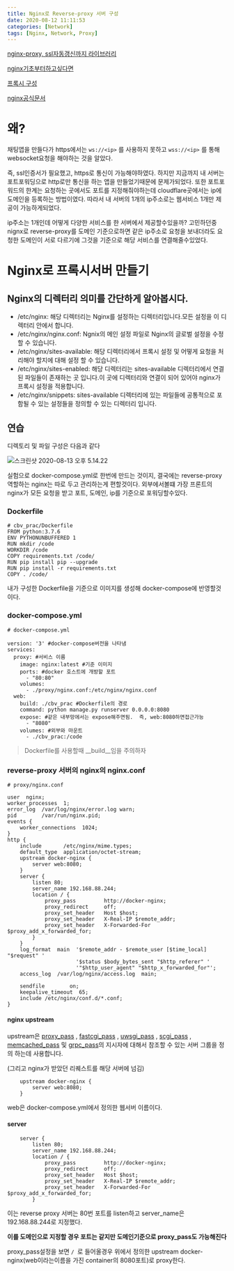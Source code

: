 ```yaml
---
title: Nginx로 Reverse-proxy 서버 구성
date: 2020-08-12 11:11:53
categories: [Network]
tags: [Nginx, Network, Proxy]
---
```


[nginx-proxy, ssl자동갱신까지 라이브러리](https://github.com/nginx-proxy/docker-letsencrypt-nginx-proxy-companion)

[nginx기초부터하고싶다면](https://velog.io/@minholee_93/Nginx-Overview-Install)

[프록시 구성](https://velog.io/@jeff0720/2018-11-18-2111-%EC%9E%91%EC%84%B1%EB%90%A8-iojomvsf0n)

[nginx공식문서](http://nginx.org/en/docs/http/ngx_http_upstream_module.html)

# 왜?

채팅앱을 만들다가 https에서는 `ws://<ip>` 를 사용하지 못하고 `wss://<ip>` 를 통해 websocket요청을 해야하는 것을 알았다.

즉, ssl인증서가 필요했고, https로 통신이 가능해야하였다. 하지만 지금까지 내 서버는 포트포워딩으로 http로만 통신을 하는 앱을 만들었기때문에 문제가되었다. 또한 포트포워드의 한계는 요청하는 곳에서도 포트를 지정해줘야하는데 cloudflare곳에서는 ip에 도메인을 등록하는 방법이였다. 따라서 내 서버의 1개의 ip주소로는 웹서비스 1개만 제공이 가능하게되었다.

ip주소는 1개인데 어떻게 다양한 서비스를 한 서버에서 제공할수있을까? 고민하던중 nignx로 reverse-proxy를 도메인 기준으로하면 같은 ip주소로 요청을 보내더라도 요청한 도메인이 서로 다르기에 그것을 기준으로 해당 서비스를 연결해줄수있었다.

# Nginx로 프록시서버 만들기

## Nginx의 디렉터리 의미를 간단하게 알아봅시다.

- /etc/nginx: 해당 디렉터리는 Nginx를 설정하는 디렉터리입니다.모든 설정을 이 디렉터리 안에서 합니다.
- /etc/nginx/nginx.conf: Ngnix의 메인 설정 파일로 Nginx의 글로벌 설정을 수정 할 수 있습니다.
- /etc/nginx/sites-available: 해당 디렉터리에서 프록시 설정 및 어떻게 요청을 처리해야 할지에 대해 설정 할 수 있습니다.
- /etc/nginx/sites-enabled: 해당 디렉터리는 sites-available 디렉터리에서 연결된 파일들이 존재하는 곳 입니다.이 곳에 디렉터리와 연결이 되어 있어야 nginx가 프록시 설정을 적용합니다.
- /etc/nginx/snippets: sites-available 디렉터리에 있는 파일들에 공통적으로 포함될 수 있는 설정들을 정의할 수 있는 디렉터리 입니다.

## 연습

디렉토리 및 파일 구성은 다음과 같다

![스크린샷 2020-08-13 오후 5.14.22](https://tva1.sinaimg.cn/large/007S8ZIlgy1ghp96u7sa3j30vo0kadk4.jpg)

실험으로 docker-compose.yml로 한번에 만드는 것이지, 결국에는 reverse-proxy역할하는 nginx는 따로 두고 관리하는게 편할것이다. 외부에서볼떄 가장 프론트의 nginx가 모든 요청을 받고 포트, 도메인, ip를 기준으로 포워딩할수있다.

### Dockerfile

```
# cbv_prac/Dockerfile
FROM python:3.7.6
ENV PYTHONUNBUFFERED 1
RUN mkdir /code
WORKDIR /code
COPY requirements.txt /code/
RUN pip install pip --upgrade
RUN pip install -r requirements.txt
COPY . /code/
```

내가 구성한 Dockerfile을 기준으로 이미지를 생성해 docker-compose에 반영할것이다.

### docker-compose.yml

```
# docker-compose.yml

version: '3' #docker-compose버전을 나타냄
services:
  proxy: #서비스 이름
    image: nginx:latest #기준 이미지
    ports: #docker 호스트에 개방할 포트
      - "80:80" 
    volumes:
      - ./proxy/nginx.conf:/etc/nginx/nginx.conf
  web:
    build: ./cbv_prac #Dockerfile의 경로 
    command: python manage.py runserver 0.0.0.0:8080
    expose: #같은 내부망에서는 expose해주면됨.  즉, web:8080하면접근가능
      - "8080"
    volumes: #외부와 마운트
      - ./cbv_prac:/code
```

> Dockerfile를 사용할때  __build__임을 주의하자

### reverse-proxy 서버의 nginx의 nginx.conf

```
# proxy/nginx.conf

user  nginx;
worker_processes  1;
error_log  /var/log/nginx/error.log warn;
pid        /var/run/nginx.pid;
events {
    worker_connections  1024;
}
http {
    include       /etc/nginx/mime.types;
    default_type  application/octet-stream;
    upstream docker-nginx {
        server web:8080;
    }
    server {
        listen 80;
        server_name 192.168.88.244;
        location / {
            proxy_pass         http://docker-nginx;
            proxy_redirect     off;
            proxy_set_header   Host $host;
            proxy_set_header   X-Real-IP $remote_addr;
            proxy_set_header   X-Forwarded-For $proxy_add_x_forwarded_for;
        }
    }
    log_format  main  '$remote_addr - $remote_user [$time_local] "$request" '
                      '$status $body_bytes_sent "$http_referer" '
                      '"$http_user_agent" "$http_x_forwarded_for"';
    access_log  /var/log/nginx/access.log  main;

    sendfile        on;
    keepalive_timeout  65;
    include /etc/nginx/conf.d/*.conf;
}
```

#### nginx upstream

upstream은 [proxy_pass](http://nginx.org/en/docs/http/ngx_http_proxy_module.html#proxy_pass) , [fastcgi_pass](http://nginx.org/en/docs/http/ngx_http_fastcgi_module.html#fastcgi_pass) , [uwsgi_pass](http://nginx.org/en/docs/http/ngx_http_uwsgi_module.html#uwsgi_pass) , [scgi_pass](http://nginx.org/en/docs/http/ngx_http_scgi_module.html#scgi_pass) , [memcached_pass](http://nginx.org/en/docs/http/ngx_http_memcached_module.html#memcached_pass) 및 [grpc_pass](http://nginx.org/en/docs/http/ngx_http_grpc_module.html#grpc_pass)의 지시자에 대해서 참조할 수 있는 서버 그룹을 정의 하는데 사용합니다. 

(그리고 nginx가 받았던 리퀘스트를 해당 서버에 넘김)

```
    upstream docker-nginx {
        server web:8080;
    }
```

web은  docker-compose.yml에서 정의한 웹서버 이름이다. 

#### server

```
    server {
        listen 80;
        server_name 192.168.88.244;
        location / {
            proxy_pass         http://docker-nginx;
            proxy_redirect     off;
            proxy_set_header   Host $host;
            proxy_set_header   X-Real-IP $remote_addr;
            proxy_set_header   X-Forwarded-For $proxy_add_x_forwarded_for;
        }
```

이는 reverse proxy 서버는 80번 포트를 listen하고 server_name은 192.168.88.244로 지정했다.

__이를 도메인으로 지정할  경우 포트는 같지만 도메인기준으로 proxy_pass도 가능해진다__

proxy\_pass설정을 보면 `/ `로 들어올경우 위에서 정의한 upstream docker-nginx(web이라는이름을 가진 container의 8080포트)로  proxy한다.

